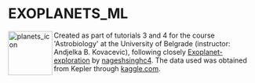 # EXOPLANETS_ML
<img align="left" src="https://github.com/francesca025/EXOPLANETS_ML/assets/126467796/98141993-5e50-46b2-9fc8-22b03916f3ce" alt="planets_icon" width="90"/>
Created as part of tutorials 3 and 4 for the course 'Astrobiology' at the University of Belgrade (instructor: Andjelka B. Kovacevic), following closely <a href="https://github.com/nageshsinghc4/Exoplanet-exploration">Exoplanet-exploration</a> by <a href="https://github.com/nageshsinghc4/">nageshsinghc4</a>. The data used was obtained from Kepler through <a href="https://www.kaggle.com/datasets/keplersmachines/kepler-labelled-time-series-data?resource=download">kaggle.com</a>.
